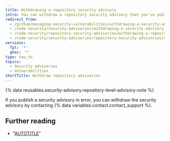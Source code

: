 ```yaml
---
title: Withdrawing a repository security advisory
intro: You can withdraw a repository security advisory that you've published.
redirect_from:
  - /github/managing-security-vulnerabilities/withdrawing-a-security-advisory
  - /code-security/security-advisories/withdrawing-a-security-advisory
  - /code-security/repository-security-advisories/withdrawing-a-repository-security-advisory
  - /code-security/security-advisories/repository-security-advisories/withdrawing-a-repository-security-advisory
versions:
  fpt: '*'
  ghec: '*'
type: how_to
topics:
  - Security advisories
  - Vulnerabilities
shortTitle: Withdraw repository advisories
---
```


{% data reusables.security-advisory.repository-level-advisory-note %}

If you publish a security advisory in error, you can withdraw the security advisory by contacting {% data variables.contact.contact_support %}.

## Further reading

- "[AUTOTITLE](/code-security/security-advisories/working-with-repository-security-advisories/editing-a-repository-security-advisory)"
